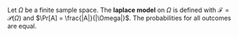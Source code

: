 
Let $\Omega$ be a finite sample space. The **laplace model** on $\Omega$ is defined with $\mathcal{F} = \mathcal{P}(\Omega)$ and $\Pr[A] = \frac{|A|}{|\Omega|}$. The probabilities for all outcomes are equal.